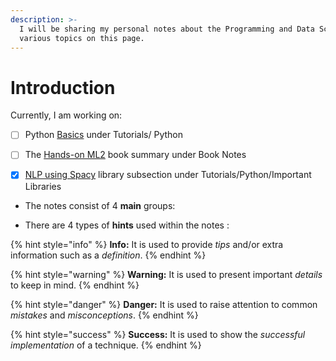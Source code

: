 ```yaml
---
description: >-
  I will be sharing my personal notes about the Programming and Data Science on
  various topics on this page.
---
```


# Introduction

Currently, I am working on:

* [ ] Python [Basics](tutorials/python/basics.md) under Tutorials/ Python
* [ ] The [Hands-on ML2](books/handsonml2/) book summary under Book Notes
* [x] [NLP using Spacy](tutorials/python/important-libraries/spacy.md#nlp-using-spacy) library subsection under Tutorials/Python/Important Libraries



* The notes consist of 4 **main** groups: 

* There are 4 types of **hints** used within the notes :

{% hint style="info" %}
**Info:** It is used to provide _tips_ and/or extra information such as a _definition_.
{% endhint %}

{% hint style="warning" %}
**Warning:** It is used to present important _details_ to keep in mind.
{% endhint %}

{% hint style="danger" %}
**Danger:** It is used to raise attention to common _mistakes_ and _misconceptions_.
{% endhint %}

{% hint style="success" %}
**Success:** It is used to show the _successful_ _implementation_ of a technique.
{% endhint %}



